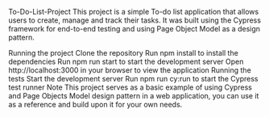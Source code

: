 To-Do-List-Project
This project is a simple To-do list application that allows users to create, manage and track their tasks. It was built using the Cypress framework for end-to-end testing and using Page Object Model as a design pattern.

Running the project
Clone the repository
Run npm install to install the dependencies
Run npm run start to start the development server
Open http://localhost:3000 in your browser to view the application
Running the tests
Start the development server
Run npm run cy:run to start the Cypress test runner
Note
This project serves as a basic example of using Cypress and Page Objects Model design pattern in a web application, you can use it as a reference and build upon it for your own needs.
